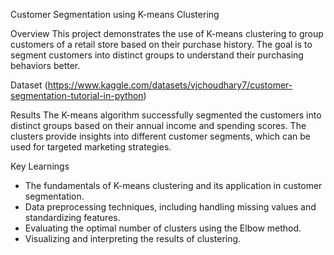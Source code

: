 Customer Segmentation using K-means Clustering

Overview
This project demonstrates the use of K-means clustering to group customers of a retail store based on their purchase history.
The goal is to segment customers into distinct groups to understand their purchasing behaviors better.

Dataset
(https://www.kaggle.com/datasets/vjchoudhary7/customer-segmentation-tutorial-in-python)

Results
The K-means algorithm successfully segmented the customers into distinct groups based on their annual income and spending scores.
The clusters provide insights into different customer segments, which can be used for targeted marketing strategies.

Key Learnings
* The fundamentals of K-means clustering and its application in customer segmentation.
* Data preprocessing techniques, including handling missing values and standardizing features.
* Evaluating the optimal number of clusters using the Elbow method.
* Visualizing and interpreting the results of clustering.
